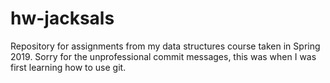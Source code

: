 # hw-jacksals
Repository for assignments from my data structures course taken in Spring 2019. Sorry for the unprofessional commit messages, this was when I was first learning how to use git.
